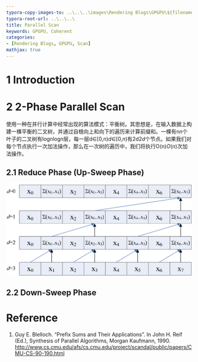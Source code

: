 ```yaml
---
typora-copy-images-to: ..\..\..\images\Rendering Blogs\GPGPU\${filename}.assets
typora-root-url: ..\..\..\
title: Parallel Scan
keywords: GPGPU, Coherent
categories:
- [Rendering Blogs, GPGPU, Scan]
mathjax: true
---
```


# 1 Introduction





# 2 2-Phase Parallel Scan

使用一种在并行计算中经常出现的算法模式：平衡树。其思想是，在输入数据上构建一棵平衡的二叉树，并通过自根向上和向下的遍历来计算前缀和。一棵有n*n*个叶子的二叉树有log⁡nlog*n*层，每一层d∈[0,n)*d*∈[0,*n*)有2d2*d*个节点。如果我们对每个节点执行一次加法操作，那么在一次树的遍历中，我们将执行O(n)*O*(*n*)次加法操作。

## 2.1 Reduce Phase (Up-Sweep Phase)



<img src="/images/Rendering Blogs/GPGPU/Parrallel Scan.assets/image-20240820110843745.png" alt="image-20240820110843745" style="zoom:67%;" />

## 2.2 Down-Sweep Phase







# Reference

1. Guy E. Blelloch. “Prefix Sums and Their Applications”. In John H. Reif (Ed.), Synthesis of Parallel Algorithms, Morgan Kaufmann, 1990.
   http://www.cs.cmu.edu/afs/cs.cmu.edu/project/scandal/public/papers/CMU-CS-90-190.html  
